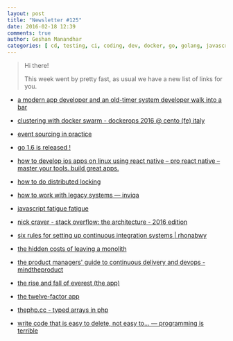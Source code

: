 ```yaml
---
layout: post
title: "Newsletter #125"
date: 2016-02-18 12:39
comments: true
author: Geshan Manandhar
categories: [ cd, testing, ci, coding, dev, docker, go, golang, javascript, php, pm, reactjs] 
---
```


> Hi there!
>
> This week went by pretty fast,  as usual we have a new list of links for you.
>

* [a modern app developer and an old-timer system developer walk into a bar ](http://zhen.org/blog/two-developers-walk-into-a-bar/)

* [clustering with docker swarm - dockerops 2016 @ cento (fe) italy](http://www.slideshare.net/gionn2/clustering-with-docker-swarm-dockerops-2016-cento-fe-italy)

* [event sourcing in practice](https://ookami86.github.io/event-sourcing-in-practice/)

* [go 1.6 is released !](http://blog.golang.org/go1.6)

<!-- more -->

* [how to develop ios apps on linux using react native – pro react native – master your tools. build great apps.](http://www.proreactnative.com/How-to-Develop-iOS-Apps-on-Linux-Using-React-Native/)

* [how to do distributed locking](http://martin.kleppmann.com/2016/02/08/how-to-do-distributed-locking.html)

* [how to work with legacy systems — inviqa](http://inviqa.com/insights/how-to-tackle-legacy-systems)

* [javascript fatigue fatigue](http://www.2ality.com/2016/02/js-fatigue-fatigue.html)

* [nick craver - stack overflow: the architecture - 2016 edition](http://nickcraver.com/blog/2016/02/17/stack-overflow-the-architecture-2016-edition/)

* [six rules for setting up continuous integration systems | rhonabwy](https://rhonabwy.com/2016/01/31/six-rules-for-setting-up-continuous-integration-systems/)

* [the hidden costs of leaving a monolith](https://blog.8thlight.com/mike-knepper/2016/01/20/hidden-costs-of-leaving-a-monolith.html)

* [the product managers' guide to continuous delivery and devops - mindtheproduct](http://www.mindtheproduct.com/2016/02/what-the-hell-are-ci-cd-and-devops-a-cheatsheet-for-the-rest-of-us/)

* [the rise and fall of everest (the app) ](https://medium.com/@producthunt/the-rise-and-fall-of-everest-the-app-b0d2e6cb594c)

* [the twelve-factor app](http://12factor.net/)

* [thephp.cc - typed arrays in php](https://thephp.cc/news/2016/02/typed-arrays-in-php)

* [write code that is easy to delete, not easy to... — programming is terrible](http://programmingisterrible.com/post/139222674273/write-code-that-is-easy-to-delete-not-easy-to)
